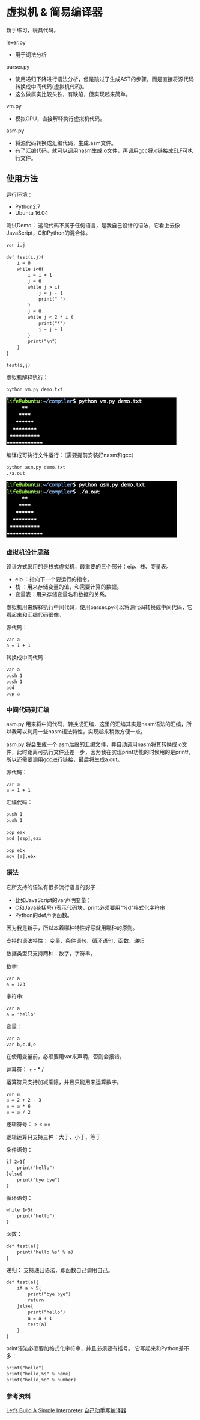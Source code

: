 # 虚拟机 & 简易编译器

新手练习，玩具代码。

lexer.py 
- 用于词法分析

parser.py 
- 使用递归下降进行语法分析，但是跳过了生成AST的步骤，而是直接将源代码转换成中间代码(虚拟机代码)。
- 这么做属实比较头铁，有缺陷，但实现起来简单。

vm.py
- 模拟CPU，直接解释执行虚拟机代码。

asm.py 
- 将源代码转换成汇编代码，生成.asm文件。
- 有了汇编代码，就可以调用nasm生成.o文件，再调用gcc将.o链接成ELF可执行文件。


## 使用方法
运行环境：
- Python2.7
- Ubuntu 16.04


测试Demo： 这段代码不属于任何语言，是我自己设计的语法，它看上去像JavaScript，C和Python的混合体。
```
var i,j

def test(i,j){
    i = 0
    while i<6{
        i = i + 1
        j = 6
        while j > i{
            j = j - 1
            print(" ")
        }
        j = 0
        while j < 2 * i {
            print("*")
            j = j + 1
        }
        print("\n")
    }
}

test(i,j)
```

虚拟机解释执行：
```
python vm.py demo.txt
```

![](/images/vm.jpg)



编译成可执行文件运行：（需要提前安装好nasm和gcc）
```
python asm.py demo.txt
./a.out
```
![](/images/asm.jpg)



### 虚拟机设计思路

设计方式采用的是栈式虚拟机，最重要的三个部分：eip、栈、变量表。
- eip ：指向下一个要运行的指令。
- 栈 ：用来存储变量的值，和需要计算的数据。
- 变量表：用来存储变量名和数据的关系。

虚拟机用来解释执行中间代码，使用parser.py可以将源代码转换成中间代码，它看起来和汇编代码很像。

源代码：
```
var a
a = 1 + 1
```

转换成中间代码：
```
var a
push 1
push 1
add
pop a
```

### 中间代码到汇编

asm.py 用来将中间代码，转换成汇编，这里的汇编其实是nasm语法的汇编，所以我可以利用一些nasm语法特性，实现起来稍微方便一点。

asm.py 将会生成一个.asm后缀的汇编文件，并自动调用nasm将其转换成.o文件，此时距离可执行文件还差一步，因为我在实现print功能的时候用的是printf，所以还需要调用gcc进行链接，最后将生成a.out。

源代码：
```
var a
a = 1 + 1
```
汇编代码：
```
push 1
push 1

pop eax
add [esp],eax

pop ebx
mov [a],ebx
```

### 语法

它所支持的语法有很多流行语言的影子：
- 比如JavaScript的var声明变量；
- C和Java花括号{}表示代码块，print必须要用"%d"格式化字符串
- Python的def声明函数。

因为我是新手，所以本着哪种特性好写就用哪种的原则。

支持的语法特性： 变量、条件语句、循环语句、函数、递归

数据类型只支持两种：数字，字符串。

数字:
```
var a
a = 123
```

字符串:
```
var a
a = "hello"
```

变量：
```
var a
var b,c,d,e
```
在使用变量前，必须要用var来声明，否则会报错。

运算符： + - * /

运算符只支持加减乘除，并且只能用来运算数字。
```
var a
a = 2 + 2 - 3
a = a * 6
a = a / 2
```

逻辑符号： > < == 

逻辑运算只支持三种：大于、小于、等于

条件语句：
```
if 2>1{
    print("hello")
}else{
    print("bye bye")
}
```

循环语句：
```
while 1<5{
    print("hello")
}
```

函数：
```
def test(a){
    print("hello %s" % a)
}
```

递归：
支持递归语法，即函数自己调用自己。
```
def test(a){
    if a > 5{
        print("bye bye")
        return
    }else{
        print("hello")
        a = a + 1
        test(a)  
    }
}
```

print语法必须要加格式化字符串，并且必须要有括号。
它写起来和Python差不多：
```
print("hello")
print("hello,%s" % name)
print("hello,%d" % number)
```

### 参考资料

[Let’s Build A Simple Interpreter](https://ruslanspivak.com/lsbasi-part1/)
[自己动手写编译器](https://pandolia.net/tinyc/ch3_Pcode_syntax_a.html)

